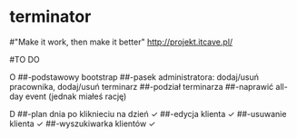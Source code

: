 # terminator
#"Make it work, then make it better"
http://projekt.itcave.pl/

#TO DO

O
##-podstawowy bootstrap 
##-pasek administratora: dodaj/usuń pracownika, dodaj/usuń terminarz
##-podział terminarza
##-naprawić all-day event (jednak miałeś rację)

D
##-plan dnia po kliknieciu na dzień ✓
##-edycja klienta ✓
##-usuwanie klienta ✓
##-wyszukiwarka klientów ✓
